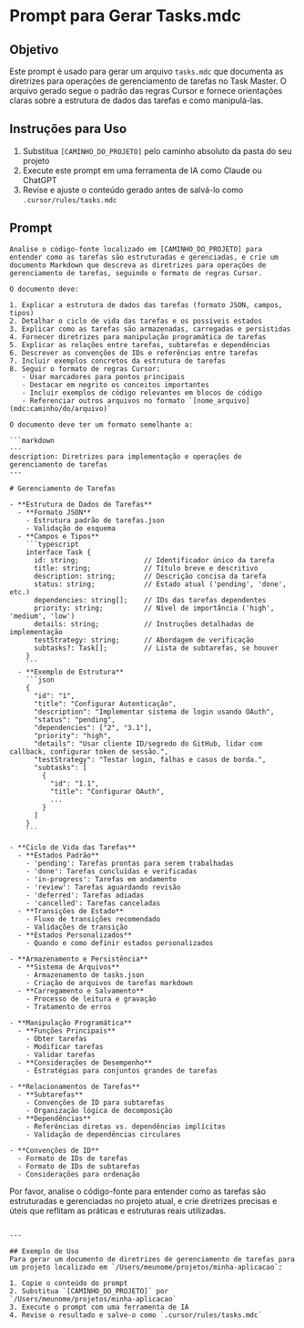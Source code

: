 # Prompt para Gerar Tasks.mdc

## Objetivo

Este prompt é usado para gerar um arquivo `tasks.mdc` que documenta as diretrizes para operações de gerenciamento de tarefas no Task Master. O arquivo gerado segue o padrão das regras Cursor e fornece orientações claras sobre a estrutura de dados das tarefas e como manipulá-las.

## Instruções para Uso

1. Substitua `[CAMINHO_DO_PROJETO]` pelo caminho absoluto da pasta do seu projeto
2. Execute este prompt em uma ferramenta de IA como Claude ou ChatGPT
3. Revise e ajuste o conteúdo gerado antes de salvá-lo como `.cursor/rules/tasks.mdc`

## Prompt

````
Analise o código-fonte localizado em [CAMINHO_DO_PROJETO] para entender como as tarefas são estruturadas e gerenciadas, e crie um documento Markdown que descreva as diretrizes para operações de gerenciamento de tarefas, seguindo o formato de regras Cursor.

O documento deve:

1. Explicar a estrutura de dados das tarefas (formato JSON, campos, tipos)
2. Detalhar o ciclo de vida das tarefas e os possíveis estados
3. Explicar como as tarefas são armazenadas, carregadas e persistidas
4. Fornecer diretrizes para manipulação programática de tarefas
5. Explicar as relações entre tarefas, subtarefas e dependências
6. Descrever as convenções de IDs e referências entre tarefas
7. Incluir exemplos concretos da estrutura de tarefas
8. Seguir o formato de regras Cursor:
   - Usar marcadores para pontos principais
   - Destacar em negrito os conceitos importantes
   - Incluir exemplos de código relevantes em blocos de código
   - Referenciar outros arquivos no formato `[nome_arquivo](mdc:caminho/do/arquivo)`

O documento deve ter um formato semelhante a:

```markdown
---
description: Diretrizes para implementação e operações de gerenciamento de tarefas
---

# Gerenciamento de Tarefas

- **Estrutura de Dados de Tarefas**
  - **Formato JSON**
    - Estrutura padrão de tarefas.json
    - Validação de esquema
  - **Campos e Tipos**
    ```typescript
    interface Task {
      id: string;                // Identificador único da tarefa
      title: string;             // Título breve e descritivo
      description: string;       // Descrição concisa da tarefa
      status: string;            // Estado atual ('pending', 'done', etc.)
      dependencies: string[];    // IDs das tarefas dependentes
      priority: string;          // Nível de importância ('high', 'medium', 'low')
      details: string;           // Instruções detalhadas de implementação
      testStrategy: string;      // Abordagem de verificação
      subtasks?: Task[];         // Lista de subtarefas, se houver
    }
    ```
  - **Exemplo de Estrutura**
    ```json
    {
      "id": "1",
      "title": "Configurar Autenticação",
      "description": "Implementar sistema de login usando OAuth",
      "status": "pending",
      "dependencies": ["2", "3.1"],
      "priority": "high",
      "details": "Usar cliente ID/segredo do GitHub, lidar com callback, configurar token de sessão.",
      "testStrategy": "Testar login, falhas e casos de borda.",
      "subtasks": [
        {
          "id": "1.1",
          "title": "Configurar OAuth",
          ...
        }
      ]
    }
    ```

- **Ciclo de Vida das Tarefas**
  - **Estados Padrão**
    - 'pending': Tarefas prontas para serem trabalhadas
    - 'done': Tarefas concluídas e verificadas
    - 'in-progress': Tarefas em andamento
    - 'review': Tarefas aguardando revisão
    - 'deferred': Tarefas adiadas
    - 'cancelled': Tarefas canceladas
  - **Transições de Estado**
    - Fluxo de transições recomendado
    - Validações de transição
  - **Estados Personalizados**
    - Quando e como definir estados personalizados

- **Armazenamento e Persistência**
  - **Sistema de Arquivos**
    - Armazenamento de tasks.json
    - Criação de arquivos de tarefas markdown
  - **Carregamento e Salvamento**
    - Processo de leitura e gravação
    - Tratamento de erros

- **Manipulação Programática**
  - **Funções Principais**
    - Obter tarefas
    - Modificar tarefas
    - Validar tarefas
  - **Considerações de Desempenho**
    - Estratégias para conjuntos grandes de tarefas

- **Relacionamentos de Tarefas**
  - **Subtarefas**
    - Convenções de ID para subtarefas
    - Organização lógica de decomposição
  - **Dependências**
    - Referências diretas vs. dependências implícitas
    - Validação de dependências circulares

- **Convenções de ID**
  - Formato de IDs de tarefas
  - Formato de IDs de subtarefas
  - Considerações para ordenação
````

Por favor, analise o código-fonte para entender como as tarefas são estruturadas e gerenciadas no projeto atual, e crie diretrizes precisas e úteis que reflitam as práticas e estruturas reais utilizadas.

```

---

## Exemplo de Uso
Para gerar um documento de diretrizes de gerenciamento de tarefas para um projeto localizado em `/Users/meunome/projetos/minha-aplicacao`:

1. Copie o conteúdo do prompt
2. Substitua `[CAMINHO_DO_PROJETO]` por `/Users/meunome/projetos/minha-aplicacao`
3. Execute o prompt com uma ferramenta de IA
4. Revise o resultado e salve-o como `.cursor/rules/tasks.mdc`
```
